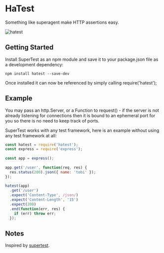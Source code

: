 # HaTest

Something like superagent make HTTP assertions easy.

![hatest](https://ww1.sinaimg.cn/thumbnail/69402bf8gy1fimpgfmv6wj20qi0q8q4h.jpg)

## Getting Started

Install SuperTest as an npm module and save it to your package.json file as a development dependency:

```
npm install hatest --save-dev
```

Once installed it can now be referenced by simply calling require('hatest');

## Example

You may pass an http.Server, or a Function to request() - if the server is not already listening for connections then it is bound to an ephemeral port for you so there is no need to keep track of ports.

SuperTest works with any test framework, here is an example without using any test framework at all:

```javascript
const hatest = require('hatest');
const express = require('express');
 
const app = express();
 
app.get('/user', function(req, res) {
  res.status(200).json({ name: 'tobi' });
});
 
hatest(app)
  .get('/user')
  .expect('Content-Type', /json/)
  .expect('Content-Length', '15')
  .expect(200)
  .end(function(err, res) {
    if (err) throw err;
  });

```

## Notes

Inspired by [supertest](https://github.com/visionmedia/supertest).

